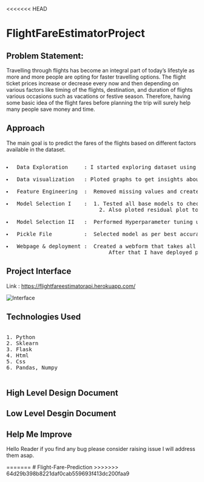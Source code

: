 <<<<<<< HEAD
# FlightFareEstimatorProject
## Problem Statement:

<p>Travelling through flights has become an integral part of today’s lifestyle as more and more people are opting for faster travelling options. The flight ticket prices increase or decrease every now and then depending on various factors like timing of the flights, destination, and duration of flights various occasions such as vacations or festive season. Therefore, having some basic idea of the flight fares before planning the trip will surely help many people save money and time.</p>

## Approach
<p>The main goal is to predict the fares of the flights based on different factors available in the dataset.</p>
<pre> 
<li> Data Exploration     : I started exploring dataset using pandas,numpy,matplotlib and seaborn. </li>
<li> Data visualization   : Ploted graphs to get insights about dependend and independed variables. </li>
<li> Feature Engineering  :  Removed missing values and created new features as per insights.</li>
<li> Model Selection I    :  1. Tested all base models to check the base accuracy.
                             2. Also ploted residual plot to check whether a model is a good fit or not.</li>
<li> Model Selection II   :  Performed Hyperparameter tuning using gridsearchCV and randomizedSearchCV.</li>
<li> Pickle File          :  Selected model as per best accuracy and created pickle file using joblib .</li>
<li> Webpage & deployment :  Created a webform that takes all the necessary inputs from user and shows output.
                                After that I have deployed project on heroku</li></pre>

## Project Interface
Link : https://flightfareestimatorapi.herokuapp.com/

![Interface](https://user-images.githubusercontent.com/40850370/128631238-3cc908cb-eb3a-49b5-96e5-4f996d825d81.png)

## Technologies Used
<pre> 
1. Python 
2. Sklearn
3. Flask
4. Html
5. Css
6. Pandas, Numpy 

</pre>


## High Level Design Document 

## Low Level Desgin Document 

## Help Me Improve
<p> Hello Reader if you find any bug please consider raising issue I will address them asap.</p>
=======
# Flight-Fare-Prediction
>>>>>>> 64d29b398b8221daf0cab559693f413dc200faa9
